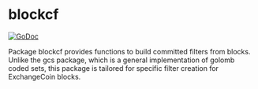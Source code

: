 blockcf
==========

[![GoDoc](https://godoc.org/github.com/EXCCoin/exccd/gcs/blockcf?status.png)](http://godoc.org/github.com/EXCCoin/exccd/gcs/blockcf)

Package blockcf provides functions to build committed filters from blocks.
Unlike the gcs package, which is a general implementation of golomb coded sets,
this package is tailored for specific filter creation for ExchangeCoin blocks.